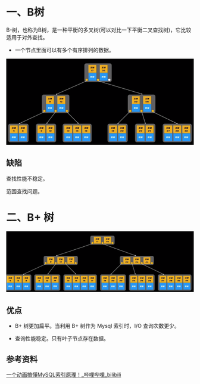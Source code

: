 # 一、B树

B-树，也称为B树，是一种平衡的多叉树(可以对比一下平衡二叉查找树)，它比较适用于对外查找。

- 一个节点里面可以有多个有序排列的数据。



![image-20240406213452927](images/image-20240406213452927.png)



## 缺陷

查找性能不稳定。

范围查找问题。





# 二、B+ 树

![image-20240406213524783](images/image-20240406213524783.png)



## 优点

- B+ 树更加扁平。当利用 B+ 树作为 Mysql 索引时，I/O 查询次数更少。

- 查询性能稳定。只有叶子节点存在数据。





## 参考资料

[一个动画搞懂MySQL索引原理！_哔哩哔哩_bilibili](https://www.bilibili.com/video/BV1pJ4m1j7Pm/?spm_id_from=333.880.my_history.page.click&vd_source=52cd9a9deff2e511c87ff028e3bb01d2)
